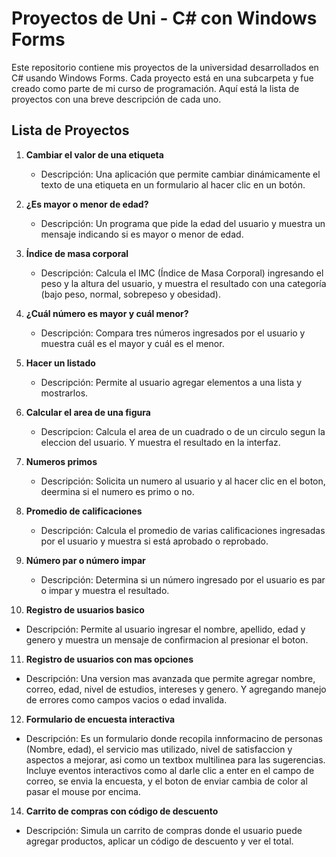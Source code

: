 # Proyectos de Uni - C# con Windows Forms

Este repositorio contiene mis proyectos de la universidad desarrollados en C# usando Windows Forms. Cada proyecto está en una subcarpeta y fue creado como parte de mi curso de programación. Aquí está la lista de proyectos con una breve descripción de cada uno.

## Lista de Proyectos

1. **Cambiar el valor de una etiqueta**  
   - Descripción: Una aplicación que permite cambiar dinámicamente el texto de una etiqueta en un formulario al hacer clic en un botón.

2. **¿Es mayor o menor de edad?**  
   - Descripción: Un programa que pide la edad del usuario y muestra un mensaje indicando si es mayor o menor de edad.

3. **Índice de masa corporal**  
   - Descripción: Calcula el IMC (Índice de Masa Corporal) ingresando el peso y la altura del usuario, y muestra el resultado con una categoría (bajo peso, normal, sobrepeso y obesidad).

4. **¿Cuál número es mayor y cuál menor?**  
   - Descripción: Compara tres números ingresados por el usuario y muestra cuál es el mayor y cuál es el menor.

5. **Hacer un listado**   
   - Descripción: Permite al usuario agregar elementos a una lista y mostrarlos.

6. **Calcular el area de una figura**
   - Descripcion: Calcula el area de un cuadrado o de un circulo segun la eleccion del usuario. Y muestra el resultado en la interfaz.

7. **Numeros primos**
   - Descripción: Solicita un numero al usuario y al hacer clic en el boton, deermina si el numero es primo o no.

8. **Promedio de calificaciones**   
   - Descripción: Calcula el promedio de varias calificaciones ingresadas por el usuario y muestra si está aprobado o reprobado.

9. **Número par o número impar**  
   - Descripción: Determina si un número ingresado por el usuario es par o impar y muestra el resultado.

10. **Registro de usuarios basico**
   - Descripción: Permite al usuario ingresar el nombre, apellido, edad y genero y muestra un mensaje de confirmacion al presionar el boton.

11. **Registro de usuarios con mas opciones**
   - Descripción: Una version mas avanzada que permite agregar nombre, correo, edad, nivel de estudios, intereses y genero. Y agregando manejo de errores como campos vacios o edad invalida.

12. **Formulario de encuesta interactiva**
   - Descripción: Es un formulario donde recopila innformacino de personas (Nombre, edad), el servicio mas utilizado, nivel de satisfaccion y aspectos a mejorar, asi como un textbox multilinea para las sugerencias. Incluye eventos interactivos como al darle clic a enter en el campo de correo, se envia la encuesta, y el boton de enviar cambia de color al pasar el mouse por encima.

14. **Carrito de compras con código de descuento**  
   - Descripción: Simula un carrito de compras donde el usuario puede agregar productos, aplicar un código de descuento y ver el total.
     
